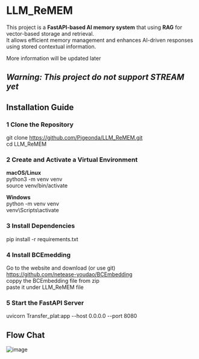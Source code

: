 # LLM_ReMEM

This project is a **FastAPI-based AI memory system** that using **RAG** for vector-based storage and retrieval.  
It allows efficient memory management and enhances AI-driven responses using stored contextual information. 

More information will be updated later

*Warning: This project do not support **STREAM** yet*
---

##  Installation Guide

### 1 Clone the Repository
git clone https://github.com/Pigeonda/LLM_ReMEM.git  
cd LLM_ReMEM  


### 2 Create and Activate a Virtual Environment
**macOS/Linux**  
python3 -m venv venv  
source venv/bin/activate  

**Windows**  
python -m venv venv  
venv\Scripts\activate  


### 3 Install Dependencies
pip install -r requirements.txt


### 4 Install BCEmedding
Go to the website and download (or use git)   
https://github.com/netease-youdao/BCEmbedding  
coppy the BCEmbedding file from zip  
paste it under LLM_ReMEM file  

### 5 Start the FastAPI Server
uvicorn Transfer_plat:app --host 0.0.0.0 --port 8080  
  
  
## Flow Chat  
![image](https://github.com/user-attachments/assets/3dc0b96f-bc4a-4265-8af4-0480ae822509)
